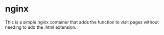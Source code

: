 # nginx
This is a simple nginx container that adds the function to visit pages without needing to add the .html extension.